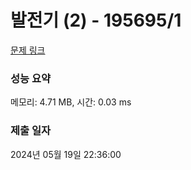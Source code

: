 # 발전기 (2) - 195695/1 

[문제 링크](https://level.goorm.io/exam/195695/%EB%B0%9C%EC%A0%84%EA%B8%B0-2/quiz/1) 

### 성능 요약

메모리: 4.71 MB, 시간: 0.03 ms

### 제출 일자

2024년 05월 19일 22:36:00

